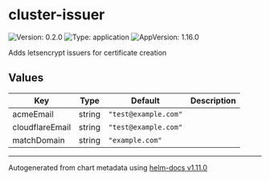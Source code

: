 # cluster-issuer

![Version: 0.2.0](https://img.shields.io/badge/Version-0.2.0-informational?style=flat-square) ![Type: application](https://img.shields.io/badge/Type-application-informational?style=flat-square) ![AppVersion: 1.16.0](https://img.shields.io/badge/AppVersion-1.16.0-informational?style=flat-square)

Adds letsencrypt issuers for certificate creation

## Values

| Key             | Type   | Default              | Description |
|-----------------|--------|----------------------|-------------|
| acmeEmail       | string | `"test@example.com"` |             |
| cloudflareEmail | string | `"test@example.com"` |             |
| matchDomain     | string | `"example.com"`      |             |

----------------------------------------------
Autogenerated from chart metadata using [helm-docs v1.11.0](https://github.com/norwoodj/helm-docs/releases/v1.11.0)
